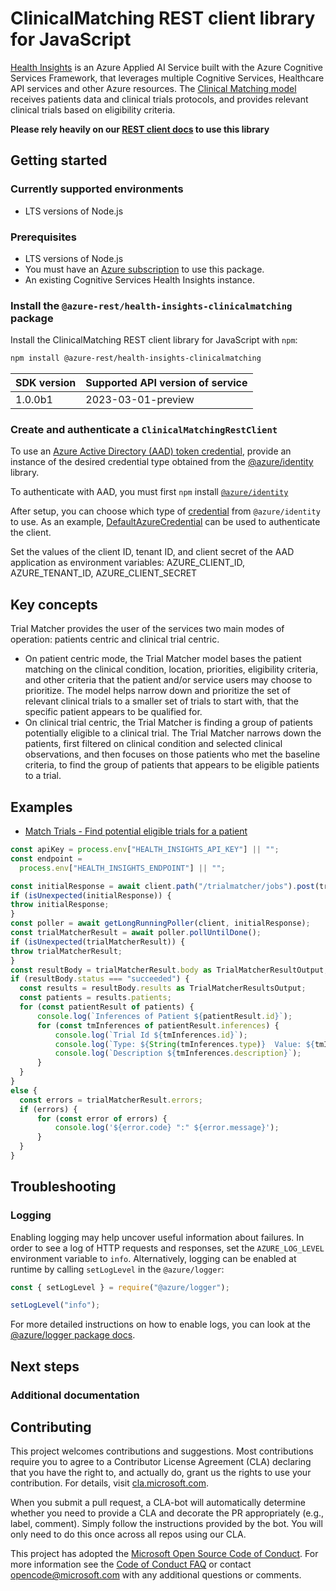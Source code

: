 # ClinicalMatching REST client library for JavaScript

[Health Insights](https://learn.microsoft.com/azure/azure-health-insights/overview?branch=main) is an Azure Applied AI Service built with the Azure Cognitive Services Framework, that leverages multiple Cognitive Services, Healthcare API services and other Azure resources.
The [Clinical Matching model](https://review.learn.microsoft.com/azure/azure-health-insights/trial-matcher/overview?branch=main) receives patients data and clinical trials protocols, and provides relevant clinical trials based on eligibility criteria.

**Please rely heavily on our [REST client docs](https://github.com/Azure/azure-sdk-for-js/blob/main/documentation/rest-clients.md) to use this library**

## Getting started

### Currently supported environments

- LTS versions of Node.js

### Prerequisites

- LTS versions of Node.js
- You must have an [Azure subscription](https://azure.microsoft.com/free/) to use this package.
- An existing Cognitive Services Health Insights instance.

### Install the `@azure-rest/health-insights-clinicalmatching` package

Install the ClinicalMatching REST client library for JavaScript with `npm`:

```bash
npm install @azure-rest/health-insights-clinicalmatching
```

|SDK version|Supported API version of service |
|-------------|---------------|
|1.0.0b1 | 2023-03-01-preview|

### Create and authenticate a `ClinicalMatchingRestClient`

To use an [Azure Active Directory (AAD) token credential](https://github.com/Azure/azure-sdk-for-js/blob/main/sdk/identity/identity/samples/AzureIdentityExamples.md#authenticating-with-a-pre-fetched-access-token),
provide an instance of the desired credential type obtained from the
[@azure/identity](https://github.com/Azure/azure-sdk-for-js/tree/main/sdk/identity/identity#credentials) library.

To authenticate with AAD, you must first `npm` install [`@azure/identity`](https://www.npmjs.com/package/@azure/identity) 

After setup, you can choose which type of [credential](https://github.com/Azure/azure-sdk-for-js/tree/main/sdk/identity/identity#credentials) from `@azure/identity` to use.
As an example, [DefaultAzureCredential](https://github.com/Azure/azure-sdk-for-js/tree/main/sdk/identity/identity#defaultazurecredential)
can be used to authenticate the client.

Set the values of the client ID, tenant ID, and client secret of the AAD application as environment variables:
AZURE_CLIENT_ID, AZURE_TENANT_ID, AZURE_CLIENT_SECRET

## Key concepts

Trial Matcher provides the user of the services two main modes of operation: patients centric and clinical trial centric.
- On patient centric mode, the Trial Matcher model bases the patient matching on the clinical condition, location, priorities, eligibility criteria, and other criteria that the patient and/or service users may choose to prioritize. The model helps narrow down and prioritize the set of relevant clinical trials to a smaller set of trials to start with, that the specific patient appears to be qualified for.
- On clinical trial centric, the Trial Matcher is finding a group of patients potentially eligible to a clinical trial. The Trial Matcher narrows down the patients, first filtered on clinical condition and selected clinical observations, and then focuses on those patients who met the baseline criteria, to find the group of patients that appears to be eligible patients to a trial.

## Examples

- [Match Trials - Find potential eligible trials for a patient](#match-trials)

```typescript
const apiKey = process.env["HEALTH_INSIGHTS_API_KEY"] || "";
const endpoint =
  process.env["HEALTH_INSIGHTS_ENDPOINT"] || "";

const initialResponse = await client.path("/trialmatcher/jobs").post(trialMatcherParameter);
if (isUnexpected(initialResponse)) {
throw initialResponse;
}
const poller = await getLongRunningPoller(client, initialResponse);
const trialMatcherResult = await poller.pollUntilDone();
if (isUnexpected(trialMatcherResult)) {
throw trialMatcherResult;
}
const resultBody = trialMatcherResult.body as TrialMatcherResultOutput;
if (resultBody.status === "succeeded") {
  const results = resultBody.results as TrialMatcherResultsOutput;
  const patients = results.patients;
  for (const patientResult of patients) {
      console.log(`Inferences of Patient ${patientResult.id}`);
      for (const tmInferences of patientResult.inferences) {
          console.log(`Trial Id ${tmInferences.id}`);
          console.log(`Type: ${String(tmInferences.type)}  Value: ${tmInferences.value}`);
          console.log(`Description ${tmInferences.description}`);
      }
  }
}
else {
  const errors = trialMatcherResult.errors;
  if (errors) {
      for (const error of errors) {
          console.log('${error.code} ":" ${error.message}');
      }
  }
}
```
## Troubleshooting

### Logging

Enabling logging may help uncover useful information about failures. In order to see a log of HTTP requests and responses, set the `AZURE_LOG_LEVEL` environment variable to `info`. Alternatively, logging can be enabled at runtime by calling `setLogLevel` in the `@azure/logger`:

```javascript
const { setLogLevel } = require("@azure/logger");

setLogLevel("info");
```

For more detailed instructions on how to enable logs, you can look at the [@azure/logger package docs](https://github.com/Azure/azure-sdk-for-js/tree/main/sdk/core/logger).

## Next steps
<!--
This code sample show common scenario operation with the Azure Health Insights Clinical Matching library. More samples can be found under the [samples](https://github.com/Azure/azure-sdk-for-python/blob/main/sdk/healthinsights/azure-healthinsights-clinicalmatching/samples/) directory.

- Match Trials FHIR: [sample_match_trials_fhir.py](https://github.com/Azure/azure-sdk-for-python/blob/main/sdk/healthinsights/azure-healthinsights-clinicalmatching/samples/sample_match_trials_fhir.py)

- Match Trials Structured Coded Elements: [sample_match_trials_structured_coded_elements.py](https://github.com/Azure/azure-sdk-for-python/blob/main/sdk/healthinsights/azure-healthinsights-clinicalmatching/samples/sample_match_trials_structured_coded_elements.py)

- Match Trials Structured Coded Elements Sync: [sample_match_trials_structured_coded_elements_sync.py](https://github.com/Azure/azure-sdk-for-python/blob/main/sdk/healthinsights/azure-healthinsights-clinicalmatching/samples/sample_match_trials_structured_coded_elements_sync.py)

- Match Trials Unstructured Clinical Note: [sample_match_trials_unstructured_clinical_note.py](https://github.com/Azure/azure-sdk-for-python/blob/main/sdk/healthinsights/azure-healthinsights-clinicalmatching/samples/sample_match_trials_unstructured_clinical_note.py)
-->

### Additional documentation
<!--
For more extensive documentation on Azure Health Insights Clinical Matching, see the [Clinical Matching documentation](https://review.learn.microsoft.com/en-us/azure/cognitive-services/health-decision-support/trial-matcher/?branch=main) on docs.microsoft.com.
-->

## Contributing

This project welcomes contributions and suggestions. Most contributions require you to agree to a Contributor License Agreement (CLA) declaring that you have the right to, and actually do, grant us the rights to use your contribution. For details, visit [cla.microsoft.com][cla].

When you submit a pull request, a CLA-bot will automatically determine whether you need to provide a CLA and decorate the PR appropriately (e.g., label, comment). Simply follow the instructions provided by the bot. You will only need to do this once across all repos using our CLA.

This project has adopted the [Microsoft Open Source Code of Conduct][code_of_conduct]. For more information see the [Code of Conduct FAQ][coc_faq] or contact [opencode@microsoft.com][coc_contact] with any additional questions or comments.

<!-- LINKS -->
[cla]: https://cla.microsoft.com
[code_of_conduct]: https://opensource.microsoft.com/codeofconduct/
[coc_faq]: https://opensource.microsoft.com/codeofconduct/faq/
[coc_contact]: mailto:opencode@microsoft.com